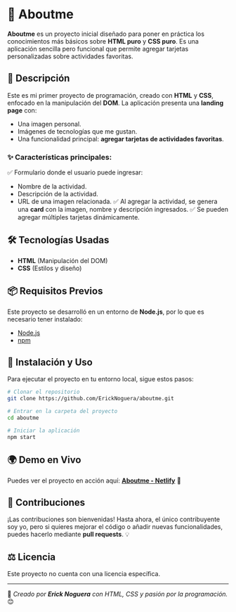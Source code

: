 # 🌟 Aboutme

**Aboutme** es un proyecto inicial diseñado para poner en práctica los conocimientos más básicos sobre **HTML puro** y **CSS puro**. Es una aplicación sencilla pero funcional que permite agregar tarjetas personalizadas sobre actividades favoritas.

## 🚀 Descripción
Este es mi primer proyecto de programación, creado con **HTML** y **CSS**, enfocado en la manipulación del **DOM**. La aplicación presenta una **landing page** con:
- Una imagen personal.
- Imágenes de tecnologías que me gustan.
- Una funcionalidad principal: **agregar tarjetas de actividades favoritas**.

### ✨ Características principales:
✅ Formulario donde el usuario puede ingresar:
   - Nombre de la actividad.
   - Descripción de la actividad.
   - URL de una imagen relacionada.
✅ Al agregar la actividad, se genera una **card** con la imagen, nombre y descripción ingresados.
✅ Se pueden agregar múltiples tarjetas dinámicamente.

## 🛠️ Tecnologías Usadas
- **HTML** (Manipulación del DOM)
- **CSS** (Estilos y diseño)

## 📦 Requisitos Previos
Este proyecto se desarrolló en un entorno de **Node.js**, por lo que es necesario tener instalado:
- [Node.js](https://nodejs.org/)
- [npm](https://www.npmjs.com/)

## 🔧 Instalación y Uso
Para ejecutar el proyecto en tu entorno local, sigue estos pasos:

```bash
# Clonar el repositorio
git clone https://github.com/ErickNoguera/aboutme.git

# Entrar en la carpeta del proyecto
cd aboutme

# Iniciar la aplicación
npm start
```

## 🌍 Demo en Vivo
Puedes ver el proyecto en acción aquí: **[Aboutme - Netlify](https://snazzy-sundae-9f2de8.netlify.app/)** 🚀

## 🤝 Contribuciones
¡Las contribuciones son bienvenidas! Hasta ahora, el único contribuyente soy yo, pero si quieres mejorar el código o añadir nuevas funcionalidades, puedes hacerlo mediante **pull requests**. 💡

## ⚖️ Licencia
Este proyecto no cuenta con una licencia específica.

---
📌 _Creado por **Erick Noguera** con HTML, CSS y pasión por la programación._ 😊
